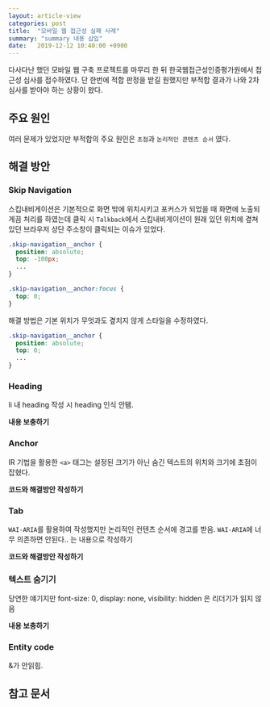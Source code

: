 ```yaml
---
layout: article-view
categories: post
title:  "모바일 웹 접근성 실패 사례"
summary: "summary 내용 삽입"
date:   2019-12-12 10:40:00 +0900
---
```


다사다난 했던 모바일 웹 구축 프로젝트를 마무리 한 뒤 한국웹접근성인증평가원에서 접근성 심사를 접수하였다. 단 한번에 적합 판정을 받길 원했지만 부적합 결과가 나와 2차 심사를 받아야 하는 상황이 왔다.

## 주요 원인

여러 문제가 있었지만 부적합의 주요 원인은 `초점`과 `논리적인 콘텐츠 순서` 였다.

## 해결 방안

### Skip Navigation

스킵내비게이션은 기본적으로 화면 밖에 위치시키고 포커스가 되었을 때 화면에 노출되게끔 처리를 하였는데 클릭 시 `Talkback`에서 스킵내비게이션이 원래 있던 위치에 곂쳐있던 브라우저 상단 주소창이 클릭되는 이슈가 있었다.

```css
.skip-navigation__anchor {
  position: absolute;
  top: -100px;
  ...
}

.skip-navigation__anchor:focus {
  top: 0;
}
```

해결 방법은 기본 위치가 무엇과도 곂치지 않게 스타일을 수정하였다.

```css
.skip-navigation__anchor {
  position: absolute;
  top: 0;
  ...
}
```

### Heading

li 내 heading 작성 시 heading 인식 안됌.

**내용 보충하기**

### Anchor

IR 기법을 활용한 `<a>` 태그는 설정된 크기가 아닌 숨긴 텍스트의 위치와 크기에 초점이 잡혔다.

**코드와 해결방안 작성하기**

### Tab

`WAI-ARIA`를 활용하여 작성했지만 논리적인 컨텐츠 순서에 경고를 받음. 
`WAI-ARIA`에 너무 의존하면 안된다.. 는 내용으로 작성하기

**코드와 해결방안 작성하기**

### 텍스트 숨기기

당연한 얘기지만 font-size: 0, display: none, visibility: hidden 은 리더기가 읽지 않음

**내용 보충하기**

### Entity code

&가 안읽힘.

## 참고 문서